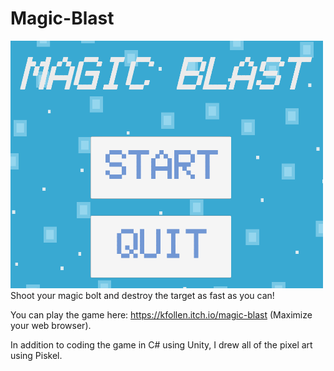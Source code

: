 # Magic-Blast

<img src ="Title_screenshot.PNG" width = 500>
Shoot your magic bolt and destroy the target as fast as you can!

You can play the game here: https://kfollen.itch.io/magic-blast (Maximize your web browser).

In addition to coding the game in C# using Unity, I drew all of the pixel art using Piskel.
